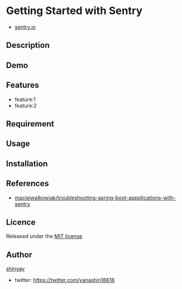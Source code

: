 # Getting Started with Sentry

- [sentry.io](https://sentry.io/)

## Description

## Demo

## Features

- feature:1
- feature:2

## Requirement

## Usage

## Installation

## References

- [maciejwalkowiak/troubleshooting-spring-boot-appplications-with-sentry](https://github.com/maciejwalkowiak/troubleshooting-spring-boot-appplications-with-sentry)

## Licence

Released under the [MIT license](https://gist.githubusercontent.com/shinyay/56e54ee4c0e22db8211e05e70a63247e/raw/34c6fdd50d54aa8e23560c296424aeb61599aa71/LICENSE)

## Author

[shinyay](https://github.com/shinyay)
- twitter: https://twitter.com/yanashin18618
